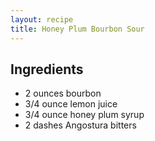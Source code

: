 ```yaml
---
layout: recipe
title: Honey Plum Bourbon Sour
---
```


## Ingredients

* 2 ounces bourbon
* 3/4 ounce lemon juice
* 3/4 ounce honey plum syrup
* 2 dashes Angostura bitters
